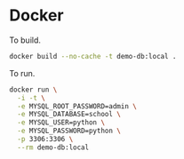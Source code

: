 # Docker

To build.

```bash
docker build --no-cache -t demo-db:local .
```

To run.

```bash
docker run \
  -i -t \
  -e MYSQL_ROOT_PASSWORD=admin \
  -e MYSQL_DATABASE=school \
  -e MYSQL_USER=python \
  -e MYSQL_PASSWORD=python \
  -p 3306:3306 \
  --rm demo-db:local
```